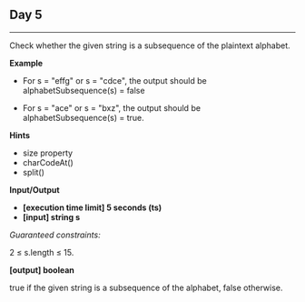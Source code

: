 ## **Day 5**

---

Check whether the given string is a subsequence of the plaintext alphabet.

**Example**

- For s = "effg" or s = "cdce", the output should be
  alphabetSubsequence(s) = false

- For s = "ace" or s = "bxz", the output should be
  alphabetSubsequence(s) = true.

**Hints**

- size property
- charCodeAt()
- split()

**Input/Output**

- **[execution time limit] 5 seconds (ts)**
- **[input] string s**

_Guaranteed constraints:_

2 ≤ s.length ≤ 15.

**[output] boolean**

true if the given string is a subsequence of the alphabet, false otherwise.
